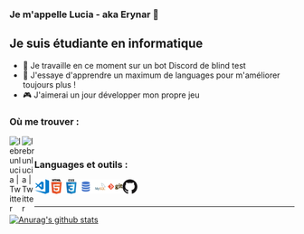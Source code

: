 ### Je m'appelle Lucia - aka Erynar 👋

## Je suis étudiante en informatique
- 🎵 Je travaille en ce moment sur un bot Discord de blind test
- 💪 J'essaye d'apprendre un maximum de languages pour m'améliorer toujours plus !
- 🎮 J'aimerai un jour développer mon propre jeu

### Où me trouver :

[<img align="left" alt="lebrunlucia | Twitter" width="22px" src="https://cdn.jsdelivr.net/npm/simple-icons@v3/icons/twitter.svg" />][twitter]
[<img align="left" alt="lebrunlucia | Twitter" width="22px" src="https://cdn.jsdelivr.net/npm/simple-icons@v3/icons/reddit.svg" />][reddit]

<br />

### Languages et outils :

<img align="left" alt="Visual Studio Code" width="26px" src="https://raw.githubusercontent.com/github/explore/80688e429a7d4ef2fca1e82350fe8e3517d3494d/topics/visual-studio-code/visual-studio-code.png" />

<img align="left" alt="HTML5" width="26px" src="https://raw.githubusercontent.com/github/explore/80688e429a7d4ef2fca1e82350fe8e3517d3494d/topics/html/html.png" />

<img align="left" alt="CSS3" width="26px" src="https://raw.githubusercontent.com/github/explore/80688e429a7d4ef2fca1e82350fe8e3517d3494d/topics/css/css.png" />

<img align="left" alt="SQL" width="26px" src="https://raw.githubusercontent.com/github/explore/80688e429a7d4ef2fca1e82350fe8e3517d3494d/topics/sql/sql.png" />

<img align="left" alt="MySQL" width="26px" src="https://raw.githubusercontent.com/github/explore/80688e429a7d4ef2fca1e82350fe8e3517d3494d/topics/mysql/mysql.png" />

<img align="left" alt="Git" width="26px" src="https://raw.githubusercontent.com/github/explore/80688e429a7d4ef2fca1e82350fe8e3517d3494d/topics/git/git.png" />

<img align="left" alt="GitHub" width="26px" src="https://raw.githubusercontent.com/github/explore/78df643247d429f6cc873026c0622819ad797942/topics/github/github.png" />

<br />
<br />

---

[![Anurag's github stats](https://github-readme-stats.vercel.app/api?username=Erynar)](https://github.com/anuraghazra/github-readme-stats)

[twitter]: https://twitter.com/lebrunlucia
[reddit]: https://www.reddit.com/user/erynar
